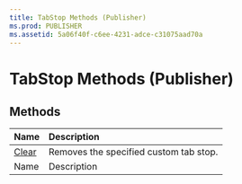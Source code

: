 ```yaml
---
title: TabStop Methods (Publisher)
ms.prod: PUBLISHER
ms.assetid: 5a06f40f-c6ee-4231-adce-c31075aad70a
---
```



# TabStop Methods (Publisher)

## Methods



|**Name**|**Description**|
|:-----|:-----|
| [Clear](tabstop-clear-method-publisher.md)|Removes the specified custom tab stop.|
|Name|Description|

